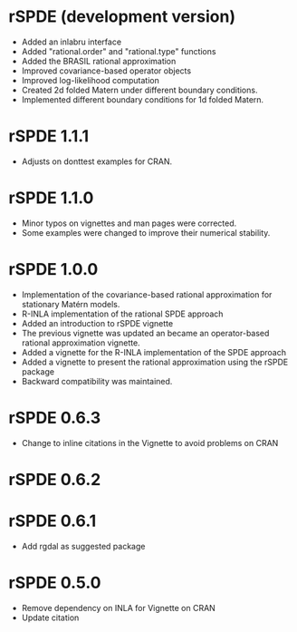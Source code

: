 # rSPDE (development version)
* Added an inlabru interface
* Added "rational.order" and "rational.type" functions
* Added the BRASIL rational approximation
* Improved covariance-based operator objects
* Improved log-likelihood computation
* Created 2d folded Matern under different boundary conditions.
* Implemented different boundary conditions for 1d folded Matern.


# rSPDE 1.1.1
* Adjusts on donttest examples for CRAN.

# rSPDE 1.1.0
* Minor typos on vignettes and man pages were corrected.
* Some examples were changed to improve their numerical stability.

# rSPDE 1.0.0
* Implementation of the covariance-based rational approximation for stationary Matérn models.
* R-INLA implementation of the rational SPDE approach
* Added an introduction to rSPDE vignette
* The previous vignette was updated an became an operator-based rational approximation vignette.
* Added a vignette for the R-INLA implementation of the SPDE approach
* Added a vignette to present the rational approximation using the rSPDE package
* Backward compatibility was maintained.

# rSPDE 0.6.3
* Change to inline citations in the Vignette to avoid problems on CRAN

# rSPDE 0.6.2

# rSPDE 0.6.1
* Add rgdal as suggested package

# rSPDE 0.5.0
* Remove dependency on INLA for Vignette on CRAN 
* Update citation 
